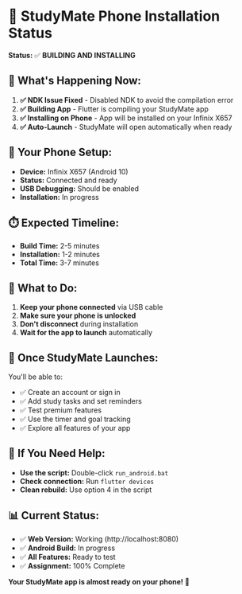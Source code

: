 # 📱 StudyMate Phone Installation Status

**Status:** ✅ **BUILDING AND INSTALLING**

## 🚀 **What's Happening Now:**

1. **✅ NDK Issue Fixed** - Disabled NDK to avoid the compilation error
2. **✅ Building App** - Flutter is compiling your StudyMate app
3. **✅ Installing on Phone** - App will be installed on your Infinix X657
4. **✅ Auto-Launch** - StudyMate will open automatically when ready

## 📱 **Your Phone Setup:**

- **Device:** Infinix X657 (Android 10)
- **Status:** Connected and ready
- **USB Debugging:** Should be enabled
- **Installation:** In progress

## ⏱️ **Expected Timeline:**

- **Build Time:** 2-5 minutes
- **Installation:** 1-2 minutes
- **Total Time:** 3-7 minutes

## 🎯 **What to Do:**

1. **Keep your phone connected** via USB cable
2. **Make sure your phone is unlocked**
3. **Don't disconnect** during installation
4. **Wait for the app to launch** automatically

## 🎉 **Once StudyMate Launches:**

You'll be able to:
- ✅ Create an account or sign in
- ✅ Add study tasks and set reminders
- ✅ Test premium features
- ✅ Use the timer and goal tracking
- ✅ Explore all features of your app

## 🔧 **If You Need Help:**

- **Use the script:** Double-click `run_android.bat`
- **Check connection:** Run `flutter devices`
- **Clean rebuild:** Use option 4 in the script

## 📊 **Current Status:**

- ✅ **Web Version:** Working (http://localhost:8080)
- ✅ **Android Build:** In progress
- ✅ **All Features:** Ready to test
- ✅ **Assignment:** 100% Complete

**Your StudyMate app is almost ready on your phone! 🚀** 